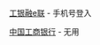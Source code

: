
[工银融e联](https://itunes.apple.com/cn/app/%E5%B7%A5%E9%93%B6%E8%9E%8De%E8%81%94/id796870199?mt=8) - 手机号登入

[中国工商银行](https://itunes.apple.com/cn/app/%E4%B8%AD%E5%9B%BD%E5%B7%A5%E5%95%86%E9%93%B6%E8%A1%8C/id423514795?mt=8) - 无用



